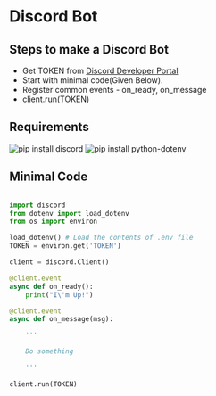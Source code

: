 # Discord Bot

## Steps to make a Discord Bot

- Get TOKEN from [Discord Developer Portal](https://discord.com/developers/applications)
- Start with minimal code(Given Below). 
- Register common events - on_ready, on_message
- client.run(TOKEN) 

## Requirements
![](https://img.shields.io/badge/-discord-%23404eed "pip install discord")
![](https://img.shields.io/badge/-python--dotenv-%23e4d04b "pip install python-dotenv")

## Minimal Code

```python

import discord
from dotenv import load_dotenv 
from os import environ

load_dotenv() # Load the contents of .env file
TOKEN = environ.get('TOKEN')

client = discord.Client()

@client.event
async def on_ready():
    print("I\'m Up!")

@client.event
async def on_message(msg):

    ''' 

    Do something

    '''
        
client.run(TOKEN)

```